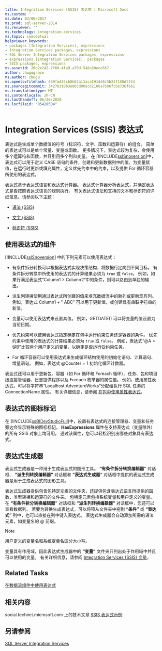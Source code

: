 ```yaml
---
title: Integration Services (SSIS) 表达式 | Microsoft Docs
ms.custom: ''
ms.date: 03/06/2017
ms.prod: sql-server-2014
ms.reviewer: ''
ms.technology: integration-services
ms.topic: conceptual
helpviewer_keywords:
- packages [Integration Services], expressions
- Integration Services packages, expressions
- SQL Server Integration Services packages, expressions
- expressions [Integration Services], packages
- SSIS packages, expressions
ms.assetid: 26d2e242-7f60-4fa9-a70d-548a80eee667
author: chugugrace
ms.author: chugu
ms.openlocfilehash: 489fad24cb8b62a11aca1914d0c5b24f180d5234
ms.sourcegitcommit: 34278310b3e005d008cd2106a7b86fc6e736f661
ms.translationtype: MT
ms.contentlocale: zh-CN
ms.lasthandoff: 06/26/2020
ms.locfileid: "85428504"
---
```

# <a name="integration-services-ssis-expressions"></a>Integration Services (SSIS) 表达式
  表达式是生成单个数据值的符号（标识符、文字、函数和运算符）的组合。 简单的表达式可以是单个常量、变量或函数。 更多情况下，表达式较为复杂，会使用多个运算符和函数，并且引用多个列和变量。 在 [!INCLUDE[ssISnoversion](../../includes/ssisnoversion-md.md)]中，表达式可以用于定义 CASE 语句的条件，创建和更新数据列中的值，为变量赋值，在运行时更新或填充属性，定义优先约束中的约束，以及提供 For 循环容器所使用的表达式。  
  
 表达式基于表达式语言和表达式计算器。 表达式计算器分析表达式，并确定表达式是否按照表达式语言的规则执行。 有关表达式语法和支持的文本和标识符的详细信息，请参阅以下主题：  
  
-   [语法 (SSIS)](syntax-ssis.md)  
  
-   [文字 (SSIS)](numeric-string-and-boolean-literals.md)  
  
-   [标识符 (SSIS)](identifiers-ssis.md)  
  
## <a name="components-that-use-expressions"></a>使用表达式的组件  
 [!INCLUDE[ssISnoversion](../../includes/ssisnoversion-md.md)] 中的下列元素可以使用表达式：  
  
-   有条件拆分转换可以根据表达式实现决策结构，将数据行定向到不同目标。 有条件拆分转换中所使用的表达式的计算结果必须为 `true` 或 `false`。 例如，如果行满足表达式“Column1 > Column2”中的条件，则可以路由到单独的输出。  
  
-   派生列转换使用通过表达式所创建的值来填充数据流中的新列或更新现有列。 例如，表达式 Column1 + " ABC" 可以用于更新值，或创建具有串联字符串的新值。  
  
-   变量可以使用表达式来设置其值。 例如，GETDATE() 可以将变量的值设置为当前日期。  
  
-   优先约束可以使用表达式指定确定在包中运行约束任务还是容器的条件。 优先约束中使用的表达式的计算结果必须为 `true` 或 `false`。 例如，表达式“\@A > \@B”比较两个用户定义的变量，以确定是否运行受约束任务。  
  
-   For 循环容器可以使用表达式来生成循环结构使用的初始化语句、计算语句、增量语句。 例如，表达式 \@Counter = 1 初始化循环计数器。  
  
 表达式还可以用于更新包、容器（如 For 循环和 Foreach 循环）、任务、包和项目级连接管理器、日志提供程序以及 Foreach 枚举器的属性值。 例如，使用属性表达式，可以将字符串“Localhost.AdventureWorks”分配给执行 SQL 任务的 ConnectionName 属性。 有关详细信息，请参阅 [在包中使用属性表达式](use-property-expressions-in-packages.md)。  
  
## <a name="icon-markers-for-expressions"></a>表达式的图标标记  
 在 [!INCLUDE[ssBIDevStudioFull](../../includes/ssbidevstudiofull-md.md)]中，设置有表达式的连接管理器、变量和任务旁边会显示特殊的图标标记。 **HasExpressions** 属性在支持表达式（变量除外）的所有 SSIS 对象上均可用。 通过该属性，您可以轻松识别出哪些对象具有表达式。  
  
## <a name="expression-builder"></a>表达式生成器  
 表达式生成器是一种用于生成表达式的图形工具。 **“有条件拆分转换编辑器”** 对话框、 **“派生列转换编辑器”** 对话框和 **“表达式生成器”** 对话框中提供的表达式生成器是用于生成表达式的图形工具。  
  
 表达式生成器提供包含包特定元素的文件夹，还提供包含表达式语言所提供的函数、类型转换和运算符的文件夹。 包特定元素包括系统变量和用户定义的变量。 在 **“有条件拆分转换编辑器”** 对话框和 **“派生列转换编辑器”** 对话框中，您还可以查看数据列。 若要为转换生成表达式，可以将项从文件夹中拖到 **“条件”** 或 **“表达式”** 列中，也可以直接在列中键入表达式。 表达式生成器会自动添加所需的语法元素，如变量名的 \@ 前缀。  
  
> [!NOTE]  
>  用户定义的变量名和系统变量名区分大小写。  
  
 变量具有作用域，因此表达式生成器中的 **“变量”** 文件夹只列出处于作用域中并且可以使用的变量。 有关详细信息，请参阅 [Integration Services (SSIS) 变量](../integration-services-ssis-variables.md)。  
  
## <a name="related-tasks"></a>Related Tasks  
 [在数据流组件中使用表达式](../use-an-expression-in-a-data-flow-component.md)  
  
## <a name="related-content"></a>相关内容  
 social.technet.microsoft.com 上的技术文章 [SSIS 表达式示例](https://go.microsoft.com/fwlink/?LinkId=220761)  
  
## <a name="see-also"></a>另请参阅  
 [SQL Server Integration Services](../sql-server-integration-services.md)  
  
  

